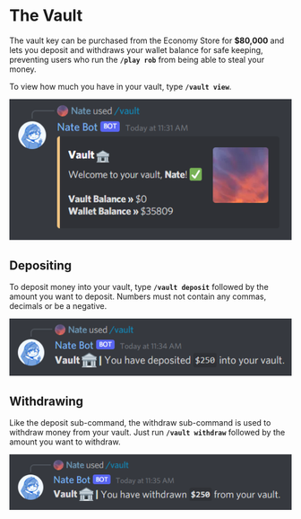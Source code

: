 # The Vault
The vault key can be purchased from the Economy Store for **$80,000** and lets you deposit and withdraws your wallet balance for safe keeping, preventing users who run the **`/play rob`** from being able to steal your money.

To view how much you have in your vault, type **`/vault view`**.

![View Vault](./images/vault-view.png)

## Depositing
To deposit money into your vault, type **`/vault deposit`** followed by the amount you want to deposit. Numbers must not contain any commas, decimals or be a negative.

![Deposit Vault](./images/vault-deposit.png)


## Withdrawing
Like the deposit sub-command, the withdraw sub-command is used to withdraw money from your vault. Just run **`/vault withdraw`** followed by the amount you want to withdraw.

![Withdraw Vault](./images/vault-withdraw.png)